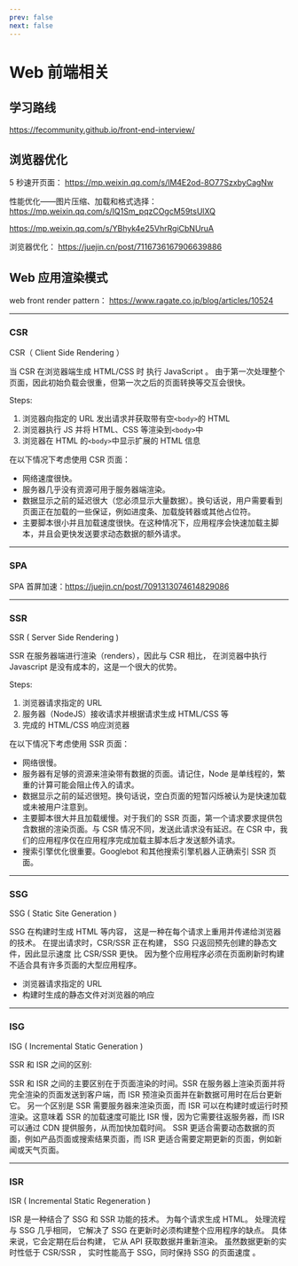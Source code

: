```yaml
---
prev: false
next: false
---
```


# Web 前端相关

## 学习路线

https://fecommunity.github.io/front-end-interview/

## 浏览器优化

5 秒速开页面：
https://mp.weixin.qq.com/s/lM4E2od-8O77SzxbyCagNw

性能优化——图片压缩、加载和格式选择：
https://mp.weixin.qq.com/s/IQ1Sm_pqzCOgcM59tsUlXQ

https://mp.weixin.qq.com/s/YBhyk4e25VhrRgiCbNUruA

浏览器优化：
https://juejin.cn/post/7116736167906639886

## Web 应用渲染模式

web front render pattern：
https://www.ragate.co.jp/blog/articles/10524

---

### CSR

CSR（ Client Side Rendering ）

当 CSR 在浏览器端生成 HTML/CSS 时 执行 JavaScript 。
由于第一次处理整个页面，因此初始负载会很重，但第一次之后的页面转换等交互会很快。

Steps:

1. 浏览器向指定的 URL 发出请求并获取带有空`<body>`的 HTML
2. 浏览器执行 JS 并将 HTML、CSS 等渲染到`<body>`中
3. 浏览器在 HTML 的`<body>`中显示扩展的 HTML 信息

在以下情况下考虑使用 CSR 页面：

- 网络速度很快。
- 服务器几乎没有资源可用于服务器端渲染。
- 数据显示之前的延迟很大（您必须显示大量数据）。换句话说，用户需要看到页面正在加载的一些保证，例如进度条、加载旋转器或其他占位符。
- 主要脚本很小并且加载速度很快。在这种情况下，应用程序会快速加载主脚本，并且会更快发送要求动态数据的额外请求。

---

### SPA

SPA 首屏加速：https://juejin.cn/post/7091313074614829086

---

### SSR

SSR ( Server Side Rendering )

SSR 在服务器端进行渲染（renders），因此与 CSR 相比， 在浏览器中执行 Javascript 是没有成本的，这是一个很大的优势。

Steps:

1. 浏览器请求指定的 URL
2. 服务器（NodeJS）接收请求并根据请求生成 HTML/CSS 等
3. 完成的 HTML/CSS 响应浏览器

在以下情况下考虑使用 SSR 页面：

- 网络很慢。
- 服务器有足够的资源来渲染带有数据的页面。请记住，Node 是单线程的，繁重的计算可能会阻止传入的请求。
- 数据显示之前的延迟很短。换句话说，空白页面的短暂闪烁被认为是快速加载或未被用户注意到。
- 主要脚本很大并且加载缓慢。对于我们的 SSR 页面，第一个请求要求提供包含数据的渲染页面。与 CSR 情况不同，发送此请求没有延迟。在 CSR 中，我们的应用程序仅在应用程序完成加载主脚本后才发送额外请求。
- 搜索引擎优化很重要。Googlebot 和其他搜索引擎机器人正确索引 SSR 页面。

---

### SSG

SSG ( Static Site Generation )

SSG 在构建时生成 HTML 等内容，
这是一种在每个请求上重用并传递给浏览器的技术。
在提出请求时，CSR/SSR 正在构建，
SSG 只返回预先创建的静态文件，因此显示速度 比 CSR/SSR 更快。
因为整个应用程序必须在页面刷新时构建
不适合具有许多页面的大型应用程序。

- 浏览器请求指定的 URL
- 构建时生成的静态文件对浏览器的响应

---

### ISG

ISG ( Incremental Static Generation )

SSR 和 ISR 之间的区别:

SSR 和 ISR 之间的主要区别在于页面渲染的时间。SSR 在服务器上渲染页面并将完全渲染的页面发送到客户端，而 ISR 预渲染页面并在新数据可用时在后台更新它。
另一个区别是 SSR 需要服务器来渲染页面，而 ISR 可以在构建时或运行时预渲染。这意味着 SSR 的加载速度可能比 ISR 慢，因为它需要往返服务器，而 ISR 可以通过 CDN 提供服务，从而加快加载时间。
SSR 更适合需要动态数据的页面，例如产品页面或搜索结果页面，而 ISR 更适合需要定期更新的页面，例如新闻或天气页面。

---

### ISR

ISR ( Incremental Static Regeneration )

ISR 是一种结合了 SSG 和 SSR 功能的技术。
为每个请求生成 HTML。
处理流程与 SSG 几乎相同，
它解决了 SSG 在更新时必须构建整个应用程序的缺点。
具体来说，它会定期在后台构建，
它从 API 获取数据并重新渲染。
虽然数据更新的实时性低于 CSR/SSR ，
实时性能高于 SSG，同时保持 SSG 的页面速度 。
